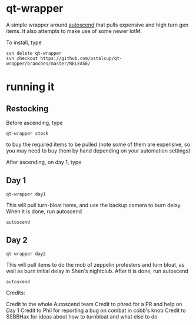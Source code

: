 # qt-wrapper

A simple wrapper around [autoscend](https://github.com/Loathing-Associates-Scripting-Society/autoscend) that pulls expensive and high turn gen items. It also attempts to make use of some newer IotM.

To install, type

```
svn delete qt-wrapper
svn checkout https://github.com/pstalcup/qt-wrapper/branches/master/RELEASE/
```

# running it

## Restocking

Before ascending, type

```
qt-wrapper stock
```

to buy the required items to be pulled (note some of them are expensive, so you may need to buy them by hand depending on your automation settings)

After ascending, on day 1, type

## Day 1

```
qt-wrapper day1
```

This will pull turn-bloat items, and use the backup camera to burn delay. When it is done, run autoscend

```
autoscend
```

## Day 2

```
qt-wrapper day2
```

This will pull items to do the mob of zeppelin protesters and turn bloat, as well as burn initial delay in Shen's nightclub. After it is done, run autoscend

```
autoscend
```

Credits:

Credit to the whole Autoscend team
Credit to phred for a PR and help on Day 1
Credit to Phil for reporting a bug on combat in cobb's knob
Credit to SSBBHax for ideas about how to turnbloat and what else to do
